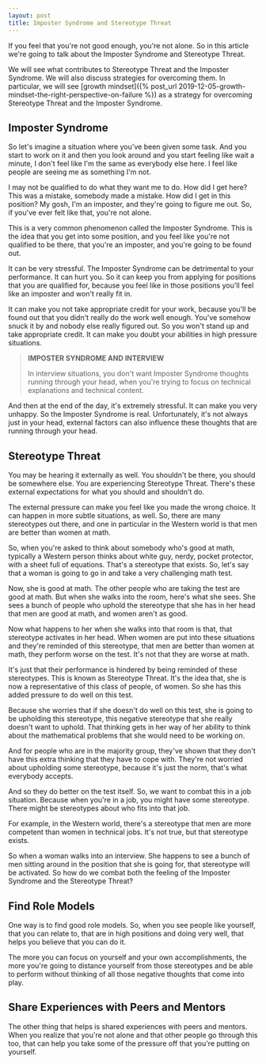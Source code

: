 ```yaml
---
layout: post
title: Imposter Syndrome and Stereotype Threat
---
```


If you feel that you're not good enough, you're not alone. So in this article we're going to talk about the Imposter Syndrome and Stereotype Threat.

We will see what contributes to Stereotype Threat and the Imposter Syndrome. We will also discuss strategies for overcoming them. In particular, we will see [growth mindset]({% post_url 2019-12-05-growth-mindset-the-right-perspective-on-failure %}) as a strategy for overcoming Stereotype Threat and the Imposter Syndrome.

## Imposter Syndrome

So let's imagine a situation where you've been given some task. And you start to work on it and then you look around and you start feeling like wait a minute, I don't feel like I'm the same as everybody else here. I feel like people are seeing me as something I'm not. 

I may not be qualified to do what they want me to do. How did I get here? This was a mistake, somebody made a mistake. How did I get in this position? My gosh, I'm an imposter, and they're going to figure me out. So, if you've ever felt like that, you're not alone.

This is a very common phenomenon called the Imposter Syndrome. This is the idea that you get into some position, and you feel like you're not qualified to be there, that you're an imposter, and you're going to be found out.

It can be very stressful. The Imposter Syndrome can be detrimental to your performance. It can hurt you. So it can keep you from applying for positions that you are qualified for, because you feel like in those positions you'll feel like an imposter and won't really fit in.

It can make you not take appropriate credit for your work, because you'll be found out that you didn't really do the work well enough. You've somehow snuck it by and nobody else really figured out. So you won't stand up and take appropriate credit. It can make you doubt your abilities in high pressure situations.

<blockquote class="note">
  <strong>IMPOSTER SYNDROME AND INTERVIEW</strong> 
  <p>
    In interview situations, you don't want Imposter Syndrome thoughts running through your head, when you're trying to focus on technical explanations and technical content.
  </p>
</blockquote>

And then at the end of the day, it's extremely stressful. It can  make you very unhappy. So the Imposter Syndrome is real. Unfortunately, it's not always just in your head, external factors can also influence these thoughts that are running through your head.

## Stereotype Threat

You may be hearing it externally as well. You shouldn't be there, you should be somewhere else. You are experiencing Stereotype Threat. There's these external expectations for what you should and shouldn't do.

The external pressure can make you feel like you made the wrong choice. It can happen in more subtle situations, as well. So, there are many stereotypes out there, and one in particular in the Western world is that men are better than women at math. 

So, when you're asked to think about somebody who's good at math, typically a Western person thinks about white guy, nerdy, pocket protector, with a sheet full of equations. That's a stereotype that exists. So, let's say that a woman is going to go in and take a very challenging math test.

Now, she is good at math. The other people who are taking the test are good at math. But when she walks into the room, here's what she sees. She sees a bunch of people who uphold the stereotype that she has in her head that men are good at math, and women aren't as good. 

Now what happens to her when she walks into that room is that, that stereotype activates in her head. When women are put into these situations and they're reminded of this stereotype, that men are better than women at math, they perform worse on the test. It's not that they are worse at math.

It's just that their performance is hindered by being reminded of these stereotypes. This is known as Stereotype Threat. It's the idea that, she is now a representative of this class of people, of women. So she has this added pressure to do well on this test. 

Because she worries that if she doesn't do well on this test, she is going to be upholding this stereotype, this negative stereotype that she really doesn't want to uphold. That thinking gets in her way of her ability to think about the mathematical problems that she would need to be working on.

And for people who are in the majority group, they've shown that they don't have this extra thinking that they have to cope with. They're not worried about upholding some stereotype, because it's just the norm, that's what everybody accepts. 

And so they do better on the test itself. So, we want to combat this in a job situation. Because when you're in a job, you might have some stereotype. There might be stereotypes about who fits into that job.

For example, in the Western world, there's a stereotype that men are more competent than women in technical jobs. It's not true, but that stereotype exists. 

So when a woman walks into an interview. She happens to see a bunch of men sitting around in the position that she is going for, that stereotype will be activated. So how do we combat both the feeling of the Imposter Syndrome and the Stereotype Threat?

## Find Role Models

One way is to find good role models. So, when you see people like yourself, that you can relate to, that are in high positions and doing very well, that helps you believe that you can do it. 

The more you can focus on yourself and your own accomplishments, the more you're going to distance yourself from those stereotypes and be able to perform without thinking of all those negative thoughts that come into play. 

## Share Experiences with Peers and Mentors

The other thing that helps is shared experiences with peers and mentors. When you realize that you're not alone and that other people go through this too, that can help you take some of the pressure off that you're putting on yourself.
